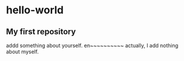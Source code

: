 # hello-world
My first repository
---------------------------------------------------------------------------------------------------------
addd something about yourself.
en~~~~~~~~~~
actually, I add nothing about myself.
